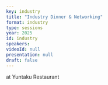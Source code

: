 ```yaml
---
key: industry
title: "Industry Dinner & Networking"
format: industry
type: sessions
year: 2025
id: industry
speakers:
videoId: null
presentation: null
draft: false
---
```


at Yuntaku Restaurant